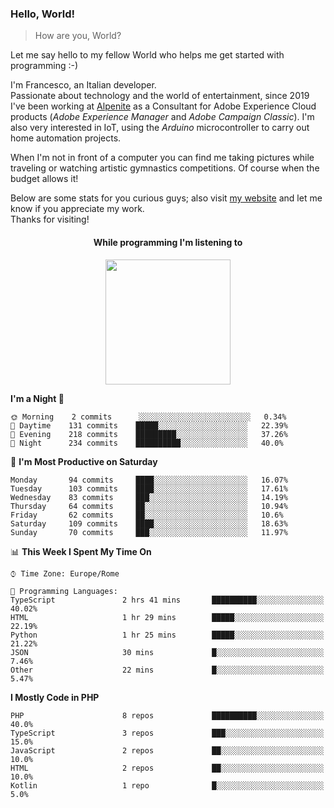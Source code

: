### Hello, World!

> How are you, World?

Let me say hello to my fellow World who helps me get started with programming :-)

I'm Francesco, an Italian developer.  
Passionate about technology and the world of entertainment, since 2019 I've been working at [Alpenite](https://www.alpenite.com) as a Consultant for Adobe Experience Cloud products (*Adobe Experience Manager* and *Adobe Campaign Classic*). I'm also very interested in IoT, using the *Arduino* microcontroller to carry out home automation projects.

When I'm not in front of a computer you can find me taking pictures while traveling or watching artistic gymnastics competitions. Of course when the budget allows it!

Below are some stats for you curious guys; also visit [my website](https://www.francescorega.eu) and let me know if you appreciate my work.  
Thanks for visiting!

<div align="center">
  <h4>While programming I'm listening to</h4>
  <a href="https://apps.francescorega.eu/now-playing/11147232609" target="_blank"><img src="https://apps.francescorega.eu/now-playing/11147232609" width="200"></a>
</div>

<!--START_SECTION:waka-->
**I'm a Night 🦉** 

```text
🌞 Morning    2 commits      ░░░░░░░░░░░░░░░░░░░░░░░░░   0.34% 
🌆 Daytime    131 commits    █████░░░░░░░░░░░░░░░░░░░░   22.39% 
🌃 Evening    218 commits    █████████░░░░░░░░░░░░░░░░   37.26% 
🌙 Night      234 commits    ██████████░░░░░░░░░░░░░░░   40.0%

```
📅 **I'm Most Productive on Saturday** 

```text
Monday       94 commits     ████░░░░░░░░░░░░░░░░░░░░░   16.07% 
Tuesday      103 commits    ████░░░░░░░░░░░░░░░░░░░░░   17.61% 
Wednesday    83 commits     ███░░░░░░░░░░░░░░░░░░░░░░   14.19% 
Thursday     64 commits     ██░░░░░░░░░░░░░░░░░░░░░░░   10.94% 
Friday       62 commits     ██░░░░░░░░░░░░░░░░░░░░░░░   10.6% 
Saturday     109 commits    ████░░░░░░░░░░░░░░░░░░░░░   18.63% 
Sunday       70 commits     ███░░░░░░░░░░░░░░░░░░░░░░   11.97%

```


📊 **This Week I Spent My Time On** 

```text
⌚︎ Time Zone: Europe/Rome

💬 Programming Languages: 
TypeScript               2 hrs 41 mins       ██████████░░░░░░░░░░░░░░░   40.02% 
HTML                     1 hr 29 mins        █████░░░░░░░░░░░░░░░░░░░░   22.19% 
Python                   1 hr 25 mins        █████░░░░░░░░░░░░░░░░░░░░   21.22% 
JSON                     30 mins             █░░░░░░░░░░░░░░░░░░░░░░░░   7.46% 
Other                    22 mins             █░░░░░░░░░░░░░░░░░░░░░░░░   5.47%

```

**I Mostly Code in PHP** 

```text
PHP                      8 repos             ██████████░░░░░░░░░░░░░░░   40.0% 
TypeScript               3 repos             ███░░░░░░░░░░░░░░░░░░░░░░   15.0% 
JavaScript               2 repos             ██░░░░░░░░░░░░░░░░░░░░░░░   10.0% 
HTML                     2 repos             ██░░░░░░░░░░░░░░░░░░░░░░░   10.0% 
Kotlin                   1 repo              █░░░░░░░░░░░░░░░░░░░░░░░░   5.0%

```



<!--END_SECTION:waka-->
